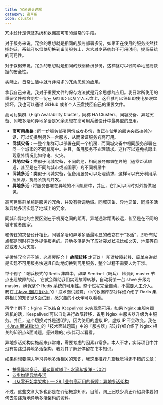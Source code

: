 ```yaml
---
title: 冗余设计详解
category: 高可用
icon: cluster
---
```


冗余设计是保证系统和数据高可用的最常的手段。

对于服务来说，冗余的思想就是相同的服务部署多份，如果正在使用的服务突然挂掉的话，系统可以很快切换到备份服务上，大大减少系统的不可用时间，提高系统的可用性。

对于数据来说，冗余的思想就是相同的数据备份多份，这样就可以很简单地提高数据的安全性。

实际上，日常生活中就有非常多的冗余思想的应用。

拿我自己来说，我对于重要文件的保存方法就是冗余思想的应用。我日常所使用的重要文件都会同步一份在 GitHub 以及个人云盘上，这样就可以保证即使电脑硬盘损坏，我也可以通过 GitHub 或者个人云盘找回自己的重要文件。

高可用集群（High Availability Cluster，简称 HA Cluster）、同城灾备、异地灾备、同城多活和异地多活是冗余思想在高可用系统设计中最典型的应用。

- **高可用集群** : 同一份服务部署两份或者多份，当正在使用的服务突然挂掉的话，可以切换到另外一台服务，从而保证服务的高可用。
- **同城灾备**：一整个集群可以部署在同一个机房，而同城灾备中相同服务部署在同一个城市的不同机房中。并且，备用服务不处理请求。这样可以避免机房出现意外情况比如停电、火灾。
- **异地灾备**：类似于同城灾备，不同的是，相同服务部署在异地（通常距离较远，甚至是在不同的城市或者国家）的不同机房中
- **同城多活**：类似于同城灾备，但备用服务可以处理请求，这样可以充分利用系统资源，提高系统的并发。
- **异地多活** : 将服务部署在异地的不同机房中，并且，它们可以同时对外提供服务。

高可用集群单纯是服务的冗余，并没有强调地域。同城灾备、异地灾备、同城多活和异地多活实现了地域上的冗余。

同城和异地的主要区别在于机房之间的距离。异地通常距离较远，甚至是在不同的城市或者国家。

和传统的灾备设计相比，同城多活和异地多活最明显的改变在于“多活”，即所有站点都是同时在对外提供服务的。异地多活是为了应对突发状况比如火灾、地震等自然或者人为灾害。

光做好冗余还不够，必须要配合上 **故障转移** 才可以！ 所谓故障转移，简单来说就是实现不可用服务快速且自动地切换到可用服务，整个过程不需要人为干涉。

举个例子：哨兵模式的 Redis 集群中，如果 Sentinel（哨兵） 检测到 master 节点出现故障的话， 它就会帮助我们实现故障转移，自动将某一台 slave 升级为 master，确保整个 Redis 系统的可用性。整个过程完全自动，不需要人工介入。我在[《Java 面试指北》](https://www.yuque.com/docs/share/f37fc804-bfe6-4b0d-b373-9c462188fec7)的「技术面试题篇」中的数据库部分详细介绍了 Redis 集群相关的知识点&面试题，感兴趣的小伙伴可以看看。

再举个例子：Nginx 可以结合 Keepalived 来实现高可用。如果 Nginx 主服务器宕机的话，Keepalived 可以自动进行故障转移，备用 Nginx 主服务器升级为主服务。并且，这个切换对外是透明的，因为使用的虚拟 IP，虚拟 IP 不会改变。我在[《Java 面试指北》](https://www.yuque.com/docs/share/f37fc804-bfe6-4b0d-b373-9c462188fec7)的「技术面试题篇」中的「服务器」部分详细介绍了 Nginx 相关的知识点&面试题，感兴趣的小伙伴可以看看。

异地多活架构实施起来非常难，需要考虑的因素非常多。本人不才，实际项目中并没有实践过异地多活架构，我对其了解还停留在书本知识。

如果你想要深入学习异地多活相关的知识，我这里推荐几篇我觉得还不错的文章：

- [搞懂异地多活，看这篇就够了- 水滴与银弹 - 2021](https://mp.weixin.qq.com/s/T6mMDdtTfBuIiEowCpqu6Q)
- [四步构建异地多活](https://mp.weixin.qq.com/s/hMD-IS__4JE5_nQhYPYSTg)
- [《从零开始学架构》— 28 | 业务高可用的保障：异地多活架构](http://gk.link/a/10pKZ)

不过，这些文章大多也都是在介绍概念知识。目前，网上还缺少真正介绍具体要如何去实践落地异地多活架构的资料。

<!-- @include: @article-footer.snippet.md -->
